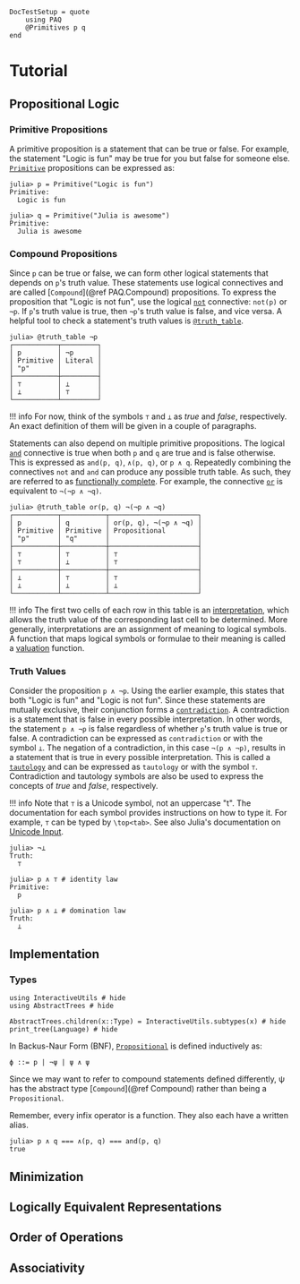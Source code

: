 
```@meta
DocTestSetup = quote
    using PAQ
    @Primitives p q
end
```

# Tutorial

## Propositional Logic

### Primitive Propositions

A primitive proposition is a statement that can be true or false. For example, the statement "Logic is fun" may be true for you but false for someone else. [`Primitive`](@ref) propositions can be expressed as:

```jldoctest tutorial
julia> p = Primitive("Logic is fun")
Primitive:
  Logic is fun

julia> q = Primitive("Julia is awesome")
Primitive:
  Julia is awesome
```


### Compound Propositions

Since ```p``` can be true or false, we can form other logical statements that depends on ```p```'s truth value. These statements use logical connectives and are called [`Compound`](@ref PAQ.Compound) propositions. To express the proposition that "Logic is not fun", use the logical [`not`](@ref) connective: ```not(p)``` or ```¬p```.  If ```p```'s truth value is true, then ```¬p```'s truth value is false, and vice versa. A helpful tool to check a statement's truth values is [`@truth_table`](@ref).

```jldoctest tutorial
julia> @truth_table ¬p
┌───────────┬─────────┐
│ p         │ ¬p      │
│ Primitive │ Literal │
│ "p"       │         │
├───────────┼─────────┤
│ ⊤         │ ⊥       │
│ ⊥         │ ⊤       │
└───────────┴─────────┘
```

!!! info
    For now, think of the symbols ```⊤``` and ```⊥``` as *true* and *false*, respectively. An exact definition of them will be given in a couple of paragraphs.

Statements can also depend on multiple primitive propositions. The logical [`and`](@ref) connective is true when both ```p``` and ```q``` are true and is false otherwise. This is expressed as ```and(p, q)```, ```∧(p, q)```, or ```p ∧ q```. Repeatedly combining the connectives ```not``` and ```and``` can produce any possible truth table. As such, they are referred to as [functionally complete](https://en.wikipedia.org/wiki/Functional_completeness). For example, the connective [`or`](@ref) is equivalent to ```¬(¬p ∧ ¬q)```.

```jldoctest tutorial
julia> @truth_table or(p, q) ¬(¬p ∧ ¬q)
┌───────────┬───────────┬──────────────────────┐
│ p         │ q         │ or(p, q), ¬(¬p ∧ ¬q) │
│ Primitive │ Primitive │ Propositional        │
│ "p"       │ "q"       │                      │
├───────────┼───────────┼──────────────────────┤
│ ⊤         │ ⊤         │ ⊤                    │
│ ⊤         │ ⊥         │ ⊤                    │
├───────────┼───────────┼──────────────────────┤
│ ⊥         │ ⊤         │ ⊤                    │
│ ⊥         │ ⊥         │ ⊥                    │
└───────────┴───────────┴──────────────────────┘
```

!!! info
    The first two cells of each row in this table is an [interpretation](https://en.wikipedia.org/wiki/Interpretation_(logic)), which allows the truth value of the corresponding last cell to be determined. More generally, interpretations are an assignment of meaning to logical symbols. A function that maps logical symbols or formulae to their meaning is called a [valuation](https://en.wikipedia.org/wiki/Valuation_(logic)) function.


### Truth Values

Consider the proposition ```p ∧ ¬p```. Using the earlier example, this states that both "Logic is fun" and "Logic is not fun". Since these statements are mutually exclusive, their conjunction forms a [`contradiction`](@ref). A contradiction is a statement that is false in every possible interpretation. In other words, the statement ```p ∧ ¬p``` is false regardless of whether ```p```'s truth value is true or false. A contradiction can be expressed as ```contradiction``` or with the symbol ```⊥```. The negation of a contradiction, in this case ```¬(p ∧ ¬p)```, results in a statement that is true in every possible interpretation. This is called a [`tautology`](@ref) and can be expressed as ```tautology``` or with the symbol ```⊤```. Contradiction and tautology symbols are also be used to express the concepts of *true* and *false*, respectively.

!!! info
    Note that ```⊤``` is a Unicode symbol, not an uppercase "t". The documentation for each symbol provides instructions on how to type it. For example, ```⊤``` can be typed by ```\top<tab>```. See also Julia's documentation on [Unicode Input](https://docs.julialang.org/en/v1/manual/unicode-input/).

```jldoctest
julia> ¬⊥
Truth:
  ⊤

julia> p ∧ ⊤ # identity law
Primitive:
  p

julia> p ∧ ⊥ # domination law
Truth:
  ⊥
```


## Implementation

### Types

```@example
using InteractiveUtils # hide
using AbstractTrees # hide

AbstractTrees.children(x::Type) = InteractiveUtils.subtypes(x) # hide
print_tree(Language) # hide
```


In Backus-Naur Form (BNF), [`Propositional`](@ref) is defined inductively as:

```
ϕ ::= p | ¬ψ | ψ ∧ ψ
```

Since we may want to refer to compound statements defined differently, ψ has the abstract type [`Compound`](@ref Compound) rather than being a ```Propositional```.



Remember, every infix operator is a function. They also each have a written alias.

```jldoctest tutorial
julia> p ∧ q === ∧(p, q) === and(p, q)
true
```


## Minimization

## Logically Equivalent Representations

## Order of Operations

## Associativity
